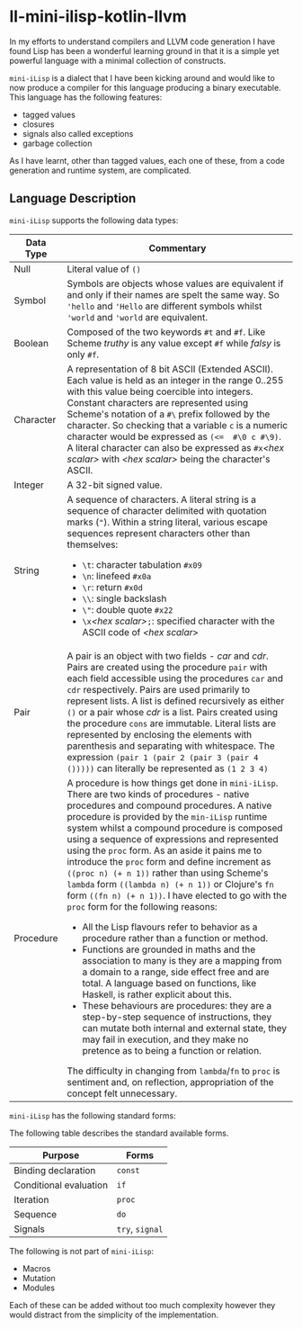 # ll-mini-ilisp-kotlin-llvm

In my efforts to understand compilers and LLVM code generation I have found Lisp has been a wonderful learning ground in that it is a simple yet powerful language with a minimal collection of constructs.

`mini-iLisp` is a dialect that I have been kicking around and would like to now produce a compiler for this language producing a binary executable.  This language has the following features:

- tagged values
- closures
- signals also called exceptions
- garbage collection

As I have learnt, other than tagged values, each one of these, from a code generation and runtime system, are complicated.

## Language Description

`mini-iLisp` supports the following data types:

| Data Type | Commentary |
|-|-|
| Null | Literal value of `()` |
| Symbol | Symbols are objects whose values are equivalent if and only if their names are spelt the same way.  So `'hello` and `'Hello` are different symbols whilst `'world` and `'world` are equivalent. |
| Boolean | Composed of the two keywords `#t` and `#f`. Like Scheme *truthy* is any value except `#f` while *falsy* is only `#f`. |
| Character | A representation of 8 bit ASCII (Extended ASCII). Each value is held as an integer in the range 0..255 with this value being coercible into integers. Constant characters are represented using Scheme's notation of a `#\` prefix followed by the character.  So checking that a variable `c` is a numeric character would be expressed as `(<=  #\0 c #\9)`.  A literal character can also be expressed as `#x`*\<hex scalar\>* with *\<hex scalar\>* being the character's ASCII.  |
| Integer | A 32-bit signed value. |
| String | A sequence of characters. A literal string is a sequence of character delimited with quotation marks (`"`). Within a string literal, various escape sequences represent characters other than themselves: <ul><li>`\t`: character tabulation `#x09`</li><li>`\n`: linefeed `#x0a`</li><li>`\r`: return `#x0d`</li><li>`\\`: single backslash</li><li>`\"`: double quote `#x22`</li><li>`\x`*\<hex scalar\>*`;`: specified character with the ASCII code of *\<hex scalar*\></li></ul>|
| Pair | A pair is an object with two fields - *car* and *cdr*. Pairs are created using the procedure `pair` with each field accessible using the procedures `car` and `cdr` respectively. Pairs are used primarily to represent lists. A list is defined recursively as either `()` or a pair whose *cdr* is a list. Pairs created using the procedure `cons` are immutable.  Literal lists are represented by enclosing the elements with parenthesis and separating with whitespace.  The expression `(pair 1 (pair 2 (pair 3 (pair 4 ()))))` can literally be represented as `(1 2 3 4)` |
| Procedure | A procedure is how things get done in `mini-iLisp`.  There are two kinds of procedures - native procedures and compound procedures.  A native procedure is provided by the `min-iLisp` runtime system whilst a compound procedure is composed using a sequence of expressions and represented using the `proc` form. As an aside it pains me to introduce the `proc` form and define increment as `((proc n) (+ n 1))` rather than using Scheme's `lambda` form `((lambda n) (+ n 1))` or Clojure's `fn` form `((fn n) (+ n 1))`.  I have elected to go with the `proc` form for the following reasons: <ul><li>All the Lisp flavours refer to behavior as a procedure rather than a function or method.</li> <li>Functions are grounded in maths and the association to many is they are a mapping from a domain to a range, side effect free and are total.  A language based on functions, like Haskell, is rather explicit about this.</li><li>These behaviours are procedures: they are a step-by-step sequence of instructions, they can mutate both internal and external state, they may fail in execution, and they make no pretence as to being a function or relation.</li></ul>The difficulty in changing from `lambda`/`fn` to `proc` is sentiment and, on reflection, appropriation of the concept felt unnecessary. |

`mini-iLisp` has the following standard forms:

The following table describes the standard available forms.

| Purpose | Forms |
|-|-|
| Binding declaration | `const` |
| Conditional evaluation | `if` |
| Iteration | `proc` |
| Sequence | `do` |
| Signals | `try`, `signal` |

The following is not part of `mini-iLisp`:

- Macros
- Mutation
- Modules

Each of these can be added without too much complexity however they would distract from the simplicity of the implementation.

